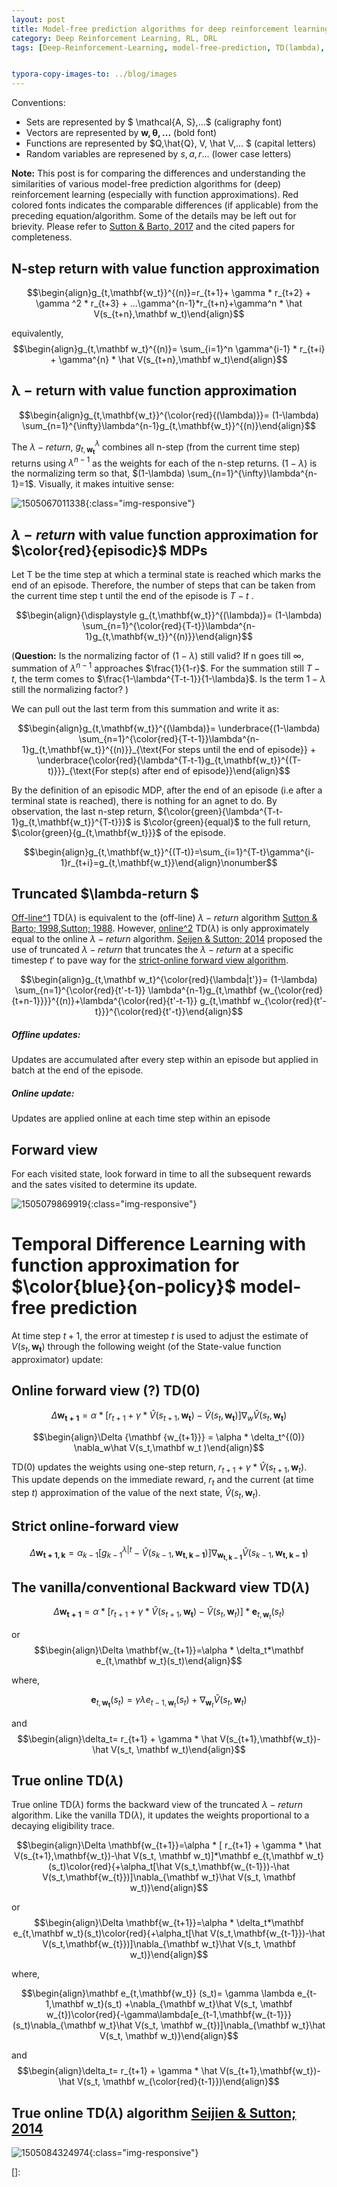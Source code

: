 ```yaml
---
layout: post
title: Model-free prediction algorithms for deep reinforcement learning --Similarities and differences (WIP)
category: Deep Reinforcement Learning, RL, DRL
tags: [Deep-Reinforcement-Learning, model-free-prediction, TD(lambda), RL, DRL] 


typora-copy-images-to: ../blog/images
---
```

Conventions: 

 * Sets are represented by $ \mathcal{A, S},...$ (caligraphy font)
* Vectors are represented by $\mathbf{w, \theta,...}$ (bold font)
* Functions are represented by $Q,\hat{Q}, V, \hat V,... $ (capital letters)
* Random variables are represened by $s,a,r...$ (lower case letters)

**Note:** This post is for comparing the differences and understanding the similarities of various model-free prediction algorithms for (deep) reinforcement learning (especially with function approximations). Red colored fonts indicates the comparable differences (if applicable) from the preceding equation/algorithm. Some of the details may be left out for brievity. Please refer to [Sutton & Barto, 2017](http://incompleteideas.net/sutton/book/bookdraft2017june19.pdf) and the cited papers for completeness.

## N-step return with value function approximation 

$$\begin{align}g_{t,\mathbf{w_t}}^{(n)}=r_{t+1}+ \gamma * r_{t+2} + \gamma ^2 * r_{t+3} + ...\gamma^{n-1}*r_{t+n}+\gamma^n * \hat V(s_{t+n},\mathbf w_t)\end{align}$$

equivalently,   $$\begin{align}g_{t,\mathbf w_t}^{(n)}= \sum_{i=1}^n \gamma^{i-1} * r_{t+i} + \gamma^{n} * \hat V(s_{t+n},\mathbf w_t)\end{align}$$

## $\mathbf{\lambda-return}$ with value function approximation 

$$\begin{align}g_{t,\mathbf{w_t}}^{\color{red}{(\lambda)}}= (1-\lambda) \sum_{n=1}^{\infty}\lambda^{n-1}g_{t,\mathbf{w_t}}^{(n)}\end{align}$$

The $\lambda-return$, $g_{t,\mathbf{w_t}}^{\lambda}$ combines all n-step (from the current time step) returns using $\lambda^{n-1}$ as the weights for each of the n-step returns.  $(1-\lambda)$ is the normalizing term so that, $(1-\lambda) \sum_{n=1}^{\infty}\lambda^{n-1}=1$. Visually, it makes intuitive sense: 

![1505067011338]({{site.url}}/blog/images/1505067011338.png){:class="img-responsive"}

## $\lambda-return$ with value function approximation for $\color{red}{episodic}$ MDPs

Let T be the time step at which a terminal state is reached which marks the end of an episode. Therefore, the number of steps that can be taken from the current time step t until the end of the episode is $T-t$ .

$$\begin{align}{\displaystyle g_{t,\mathbf{w_t}}^{(\lambda)}= (1-\lambda) \sum_{n=1}^{\color{red}{T-t}}\lambda^{n-1}g_{t,\mathbf{w_t}}^{(n)}}\end{align}$$

(**Question:** Is the normalizing factor of $(1-\lambda)$ still valid? If n goes till $\infty$,  summation of $\lambda^{n-1}$ approaches $\frac{1}{1-r}$. For the summation still $T-t$, the term comes to $\frac{1-\lambda^{T-t-1}}{1-\lambda}$. Is the term $1-\lambda$ still  the normalizing factor? )

We can pull out the last term from this summation and write it as:

$$\begin{align}g_{t,\mathbf{w_t}}^{(\lambda)}= \underbrace{(1-\lambda) \sum_{n=1}^{\color{red}{T-t-1}}\lambda^{n-1}g_{t,\mathbf{w_t}}^{(n)}}_{\text{For steps until the end of episode}} + \underbrace{\color{red}{\lambda^{T-t-1}g_{t,\mathbf{w_t}}^{(T-t)}}}_{\text{For step(s) after end of episode}}\end{align}$$

By the definition of an episodic MDP, after the end of an episode (i.e after a terminal state is reached), there is nothing for an agnet to do. By observation, the last n-step return, ${\color{green}{\lambda^{T-t-1}g_{t,\mathbf{w_t}}^{T-t}}}$ is $\color{green}{equal}$ to the full return, $\color{green}{g_{t,\mathbf{w_t}}}$ of the episode.

$$\begin{align}g_{t,\mathbf{w_t}}^{(T-t)}=\sum_{i=1}^{T-t}\gamma^{i-1}r_{t+i}=g_{t,\mathbf{w_t}}\end{align}\nonumber$$

## Truncated $\lambda-return $

[Off-line^1]()  TD($\lambda$) is equivalent to the (off-line) $\lambda-return$ algorithm [Sutton & Barto; 1998](),[Sutton; 1988](). However, [online^2]() TD($\lambda$) is only approximately equal to the online $\lambda-return$ algorithm. [Seijen & Sutton; 2014](http://proceedings.mlr.press/v32/seijen14.pdf) proposed the use of truncated $\lambda-return$ that truncates the $\lambda-return$ at a specific timestep $t'$ to pave way for the [strict-online forward view algorithm](#strict-online-forward-view).

$$\begin{align}g_{t,\mathbf w_t}^{\color{red}{\lambda|t'}}= (1-\lambda) \sum_{n=1}^{\color{red}{t'-t-1}} \lambda^{n-1}g_{t,\mathbf {w_{\color{red}{t+n-1}}}}^{(n)}+\lambda^{\color{red}{t'-t-1}} g_{t,\mathbf w_{\color{red}{t'-t}}}^{\color{red}{t'-t}}\end{align}$$

##### **Offline updates:**

Updates are accumulated after every step within an episode but applied in batch at the end of the episode.

##### **Online update:**

Updates are applied online at each time step within an episode

## Forward view

For each visited state, look forward in time to all the subsequent rewards and the sates visited to determine its update.

![1505079869919]({{site.url}}/blog/images/1505079869919.png){:class="img-responsive"}

# Temporal Difference Learning with function approximation for $\color{blue}{on-policy}$ model-free prediction

At time step $t+1$,  the error at timestep $t$ is used to adjust the estimate of $V(s_t,\mathbf{w_t})$ through the following weight (of the State-value function approximator) update:

## Online forward view (?) TD(0)

$$\Delta \mathbf{w_{t+1}}= \alpha * [ r_{t+1} + \gamma  * \hat V(s_{t+1},\mathbf{w_t}) - \hat V(s_t,\mathbf{w_t})] \nabla_w \hat V(s_t,\mathbf{w_t})$$ 

$$\begin{align}\Delta {\mathbf {w_{t+1}}} = \alpha * \delta_t^{(0)} \nabla_w\hat V(s_t,\mathbf w_t )\end{align}$$

TD(0) updates the weights using one-step return, $r_{t+1} + \gamma * \hat V(s_{t+1},\mathbf w_t)$. This update depends on the immediate reward, $r_{t}$ and the current (at time step $t$) approximation of the value of the next state, $\hat V(s_t,\mathbf w_t)$.  

## Strict online-forward view

$$\Delta\mathbf{w_{t+1,k}}=\alpha_{k-1}[g_{k-1}^{\lambda|t}-\hat V(s_{k-1},\mathbf{w_{t,k-1}})] \nabla_{\mathbf{w_{t,k-1}}}\hat V(s_{k-1},\mathbf{w_{t,k-1}})$$

## The vanilla/conventional Backward view TD($\lambda$)

$$\Delta \mathbf{w_{t+1}}=\alpha * [  r_{t+1} + \gamma  * \hat V(s_{t+1},\mathbf{w_t})-\hat V(s_t, \mathbf w_t)]*\mathbf e_{t,\mathbf w_t}(s_t)$$

or $$\begin{align}\Delta \mathbf{w_{t+1}}=\alpha * \delta_t*\mathbf e_{t,\mathbf w_t}(s_t)\end{align}$$ 

where, 

 $$\mathbf e_{t,\mathbf{w_t}} (s_t)= \gamma \lambda e_{t-1,\mathbf w_t}(s_t) +\nabla_{\mathbf w_t}\hat V(s_t, \mathbf w_t)$$

and $$\begin{align}\delta_t= r_{t+1} + \gamma  * \hat V(s_{t+1},\mathbf{w_t})-\hat V(s_t, \mathbf w_t)\end{align}$$

## True online TD($\lambda$)

True online TD($\lambda$) forms the backward view of the truncated $\lambda-return$ algorithm. Like the vanilla TD($\lambda$), it updates the weights proportional to a decaying eligibility trace.

$$\begin{align}\Delta \mathbf{w_{t+1}}=\alpha * [  r_{t+1} + \gamma  * \hat V(s_{t+1},\mathbf{w_t})-\hat V(s_t, \mathbf w_t)]*\mathbf e_{t,\mathbf w_t}(s_t)\color{red}{+\alpha_t[\hat V(s_t,\mathbf{w_{t-1}})-\hat V(s_t,\mathbf{w_{t}})]\nabla_{\mathbf w_t}\hat V(s_t, \mathbf w_t)}\end{align}$$

or $$\begin{align}\Delta \mathbf{w_{t+1}}=\alpha * \delta_t*\mathbf e_{t,\mathbf w_t}(s_t)\color{red}{+\alpha_t[\hat V(s_t,\mathbf{w_{t-1}})-\hat V(s_t,\mathbf{w_{t}})]\nabla_{\mathbf w_t}\hat V(s_t, \mathbf w_t)}\end{align}$$ 

where, 

 $$\begin{align}\mathbf e_{t,\mathbf{w_t}} (s_t)= \gamma \lambda e_{t-1,\mathbf w_t}(s_t) +\nabla_{\mathbf w_t}\hat V(s_t, \mathbf w_{t})\color{red}{-\gamma\lambda[e_{t-1,\mathbf{w_{t-1}}} (s_t)\nabla_{\mathbf w_t}\hat V(s_t, \mathbf w_{t})]\nabla_{\mathbf w_t}\hat V(s_t, \mathbf w_t)}\end{align}$$

and $$\begin{align}\delta_t= r_{t+1} + \gamma  * \hat V(s_{t+1},\mathbf{w_t})-\hat V(s_t, \mathbf w_{\color{red}{t-1}})\end{align}$$

## True online TD($\lambda$) algorithm [Seijien & Sutton; 2014](http://proceedings.mlr.press/v32/seijen14.pdf)

![1505084324974]({{site.url}}/blog/images/1505084324974.png){:class="img-responsive"}

[]:

